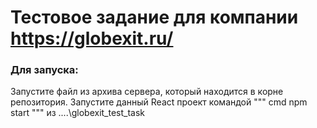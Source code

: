 # Тестовое задание для компании https://globexit.ru/
### Для запуска:
Запустите файл из архива сервера, который находится в корне репозитория.
Запустите данный React проект командой 
""" cmd
npm start
"""
из ....\globexit_test_task
